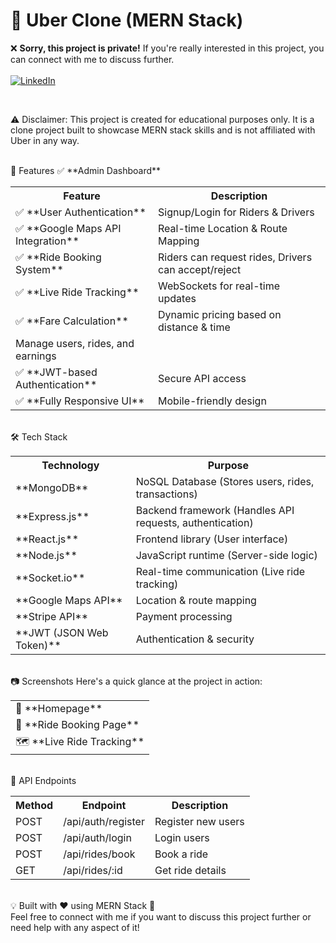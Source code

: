 <h1>🚖 Uber Clone (MERN Stack)</h1>

❌ **Sorry, this project is private!** If you're really interested in this project, you can connect with me to discuss further.  <br>  
[![LinkedIn](https://img.shields.io/badge/-LinkedIn-0A66C2?style=for-the-badge&logo=linkedin&logoColor=white)](https://www.linkedin.com/in/nayan-darokar-468a85294/) <br>

<br>  


⚠ Disclaimer:
This project is created for educational purposes only. It is a clone project built to showcase MERN stack skills and is not affiliated with Uber in any way.


<br>
📌 Features
<table> <tr> <th>Feature</th> <th>Description</th> </tr> <tr> <td>✅ **User Authentication**</td> <td>Signup/Login for Riders & Drivers</td> </tr> <tr> <td>✅ **Google Maps API Integration**</td> <td>Real-time Location & Route Mapping</td> </tr> <tr> <td>✅ **Ride Booking System**</td> <td>Riders can request rides, Drivers can accept/reject</td> </tr> <tr> <td>✅ **Live Ride Tracking**</td> <td>WebSockets for real-time updates</td> </tr> <tr> <td>✅ **Fare Calculation**</td> <td>Dynamic pricing based on distance & time</td> </tr>✅ **Admin Dashboard**</td> <td>Manage users, rides, and earnings</td> </tr> <tr> <td>✅ **JWT-based Authentication**</td> <td>Secure API access</td> </tr> <tr> <td>✅ **Fully Responsive UI**</td> <td>Mobile-friendly design</td> </tr> </table> <br> 
🛠 Tech Stack
<table> <tr> <th>Technology</th> <th>Purpose</th> </tr> <tr> <td>**MongoDB**</td> <td>NoSQL Database (Stores users, rides, transactions)</td> </tr> <tr> <td>**Express.js**</td> <td>Backend framework (Handles API requests, authentication)</td> </tr> <tr> <td>**React.js**</td> <td>Frontend library (User interface)</td> </tr> <tr> <td>**Node.js**</td> <td>JavaScript runtime (Server-side logic)</td> </tr> <tr> <td>**Socket.io**</td> <td>Real-time communication (Live ride tracking)</td> </tr> <tr> <td>**Google Maps API**</td> <td>Location & route mapping</td> </tr> <tr> <td>**Stripe API**</td> <td>Payment processing</td> </tr> <tr> <td>**JWT (JSON Web Token)**</td> <td>Authentication & security</td> </tr> </table> <br>
📷 Screenshots
Here's a quick glance at the project in action:

<table> <tr> <td>🚗 **Homepage**</td> </tr> <tr> <td>📍 **Ride Booking Page**</td> </tr> </tr> <tr> <td>🗺 **Live Ride Tracking**</td> </tr> </table> <br>
📌 API Endpoints
<table> <tr> <th>Method</th> <th>Endpoint</th> <th>Description</th> </tr> <tr> <td>POST</td> <td>/api/auth/register</td> <td>Register new users</td> </tr> <tr> <td>POST</td> <td>/api/auth/login</td> <td>Login users</td> </tr> <tr> <td>POST</td> <td>/api/rides/book</td> <td>Book a ride</td> </tr> <tr> <td>GET</td> <td>/api/rides/:id</td> <td>Get ride details</td> </tr> </table> <br>
💡 Built with ❤️ using MERN Stack 🚀
<br>
Feel free to connect with me if you want to discuss this project further or need help with any aspect of it!
